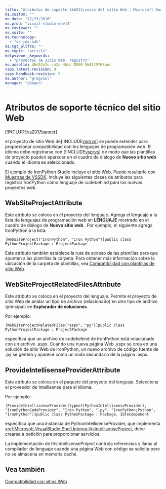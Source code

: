 ```yaml
---
title: "Atributos de soporte t&#233;cnico del sitio Web | Microsoft Docs"
ms.custom: ""
ms.date: "12/15/2016"
ms.prod: "visual-studio-dev14"
ms.reviewer: ""
ms.suite: ""
ms.technology: 
  - "vs-ide-sdk"
ms.tgt_pltfrm: ""
ms.topic: "article"
helpviewer_keywords: 
  - "proyectos de sitio Web, registro"
ms.assetid: 46d52e2c-ca2a-4bbd-8500-5b0129768aec
caps.latest.revision: 9
caps.handback.revision: 9
ms.author: "gregvanl"
manager: "ghogen"
---
```

# Atributos de soporte t&#233;cnico del sitio Web
[!INCLUDE[vs2017banner](../../code-quality/includes/vs2017banner.md)]

el proyecto de sitio Web de[!INCLUDE[vsprvs](../../code-quality/includes/vsprvs_md.md)] se puede extender para proporcionar compatibilidad con los lenguajes de programación web.  El idioma debe registrarse con [!INCLUDE[vsprvs](../../code-quality/includes/vsprvs_md.md)] de modo que las plantillas de proyecto pueden aparecer en el cuadro de diálogo de **Nuevo sitio web** cuando el idioma es seleccionado.  
  
 El ejemplo de IronPython Studio incluye el sitio Web.  Puede resultarle con [Muestras de VSSDK](../../misc/vssdk-samples.md).  Incluye las siguientes clases de atributos para registrar IronPython como lenguaje de codebehind para los nuevos proyectos web.  
  
## WebSiteProjectAttribute  
 Este atributo se coloca en el proyecto del lenguaje.  Agrega el lenguaje a la lista de lenguajes de programación web en **LENGUAJE** mostrado en el cuadro de diálogo de **Nuevo sitio web** .  Por ejemplo, el siguiente agrega IronPython a la lista:  
  
```  
[WebSiteProject("IronPython", "Iron Python")]public class PythonProjectPackage : ProjectPackage  
```  
  
 Este atributo también establece la ruta de acceso de las plantillas para que apunten a las plantillas la carpeta.  Para obtener más información sobre la ubicación de la carpeta de plantillas, vea [Compatibilidad con plantillas de sitio Web](../../extensibility/internals/web-site-support-templates.md).  
  
## WebSiteProjectRelatedFilesAttribute  
 Este atributo se coloca en el proyecto del lenguaje.  Permite el proyecto de sitio Web de anidar un tipo de archivo \(relacionado\) en otro tipo de archivo \(principal\) en **Explorador de soluciones**.  
  
 Por ejemplo:  
  
```  
[WebSiteProjectRelatedFiles("aspx", "py")]public class PythonProjectPackage : ProjectPackage  
```  
  
 especifica que un archivo de codebehind de IronPython está relacionado con un archivo .aspx.  Cuando una nueva página Web .aspx se crea en una solución de sitio Web de IronPython, un nuevo archivo de código fuente de .py se genera y aparece como un nodo secundario de la página .aspx.  
  
## ProvideIntellisenseProviderAttribute  
 Este atributo se coloca en el paquete del proyecto del lenguaje.  Selecciona el proveedor de Intellisense para el idioma.  
  
 Por ejemplo:  
  
```  
[ProvideIntellisenseProvider(typeof(PythonIntellisenseProvider), "IronPythonCodeProvider", "Iron Python", ".py", "IronPython;Python", "IronPython")]public class PythonPackage : Package, IOleComponent  
```  
  
 especifica que una instancia de PythonIntellisenseProvider, que implementa <xref:Microsoft.VisualStudio.Shell.Interop.IVsIntellisenseProject>, debe crearse a petición para proporcionar servicios.  
  
 La implementación de IVsIntellisenseProject controla referencias y llama al compilador de lenguaje cuando una página Web con código se solicita pero no se almacena en memoria caché.  
  
## Vea también  
 [Compatibilidad con sitios Web](../../extensibility/internals/web-site-support.md)